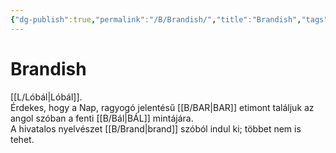 ```yaml
---
{"dg-publish":true,"permalink":"/B/Brandish/","title":"Brandish","tags":["dg_uploaded"],"created":"2023-11-29T01:57","updated":"2023-11-29T01:57"}
---
```



# Brandish

[[L/Lóbál\|Lóbál]].  
Érdekes, hogy a Nap, ragyogó jelentésű [[B/BAR\|BAR]] etimont találjuk az angol szóban a fenti [[B/Bál\|BÁL]] mintájára.  
A hivatalos nyelvészet [[B/Brand\|brand]] szóból indul ki; többet nem is tehet.  